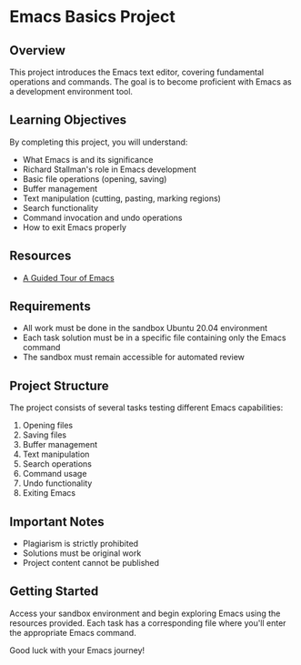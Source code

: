 # Emacs Basics Project

## Overview
This project introduces the Emacs text editor, covering fundamental operations and commands. The goal is to become proficient with Emacs as a development environment tool.

## Learning Objectives
By completing this project, you will understand:
- What Emacs is and its significance
- Richard Stallman's role in Emacs development
- Basic file operations (opening, saving)
- Buffer management
- Text manipulation (cutting, pasting, marking regions)
- Search functionality
- Command invocation and undo operations
- How to exit Emacs properly

## Resources
- [A Guided Tour of Emacs](https://www.gnu.org/software/emacs/tour/)

## Requirements
- All work must be done in the sandbox Ubuntu 20.04 environment
- Each task solution must be in a specific file containing only the Emacs command
- The sandbox must remain accessible for automated review

## Project Structure
The project consists of several tasks testing different Emacs capabilities:
1. Opening files
2. Saving files
3. Buffer management
4. Text manipulation
5. Search operations
6. Command usage
7. Undo functionality
8. Exiting Emacs

## Important Notes
- Plagiarism is strictly prohibited
- Solutions must be original work
- Project content cannot be published

## Getting Started
Access your sandbox environment and begin exploring Emacs using the resources provided. Each task has a corresponding file where you'll enter the appropriate Emacs command.

Good luck with your Emacs journey!